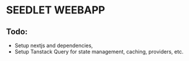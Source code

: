 # SEEDLET WEEBAPP

## Todo:

- Setup nextjs and dependencies,
- Setup Tanstack Query for state management, caching, providers, etc.
